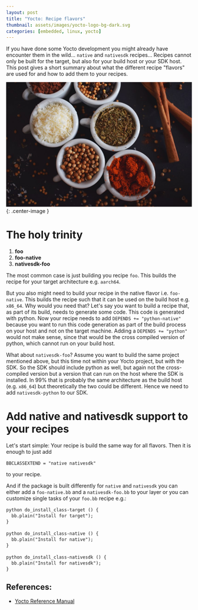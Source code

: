 ```yaml
---
layout: post
title: "Yocto: Recipe flavors"
thumbnail: assets/images/yocto-logo-bg-dark.svg
categories: [embedded, linux, yocto]
---
```


If you have done some Yocto development you might already have encounter them in the wild...
`native` and `nativesdk` recipes...
Recipes cannot only be built for the target, but also for your build host or your SDK host.
This post gives a short summary about what the different recipe "flavors" are used for
and how to add them to your recipes.

![spices by Andra Ion](/assets/images/flavors.jpg){: .center-image }

# The holy trinity

1. **foo**
1. **foo-native**
1. **nativesdk-foo**

The most common case is just building you recipe `foo`. This builds the recipe for your target architecture e.g. `aarch64`.

But you also might need to build your recipe in the native flavor i.e. `foo-native`. This builds the recipe such that it can be used on the build host e.g. `x86_64`.
Why would you need that? Let's say you want to build a recipe that, as part of its build, needs to generate some code. This code is generated with python.
Now your recipe needs to add `DEPENDS += "python-native"` because you want to run this code generation as part of the build process on your host and not on the target machine. Adding a `DEPENDS += "python"` would not make sense, since that would be the cross compiled version of python, which cannot run on your build host.

What about `nativesdk-foo`?
Assume you want to build the same project mentioned above, but this time not within your Yocto project, but with the SDK. So the SDK should include python as well, but again not the cross-compiled version but a version that can run on the host where the SDK is installed. In 99% that is probably the same architecture as the build host (e.g. `x86_64`) but theoretically the two could be different.
Hence we need to add `nativesdk-python` to our SDK.

# Add native and nativesdk support to your recipes
Let's start simple: Your recipe is build the same way for all flavors.
Then it is enough to just add
```
BBCLASSEXTEND = "native nativesdk"
```
to your recipe.

And if the package is built differently for `native` and `nativesdk` you can either
add a `foo-native.bb` and a `nativesdk-foo.bb` to your layer or you can customize single tasks
of your `foo.bb` recipe e.g.:
```
python do_install_class-target () {
  bb.plain("Install for target");
}

python do_install_class-native () {
  bb.plain("Install for native");
}

python do_install_class-nativesdk () {
  bb.plain("Install for nativesdk");
}
```

## References:
* [Yocto Reference Manual](https://www.yoctoproject.org/docs/latest/ref-manual/ref-manual.html)
